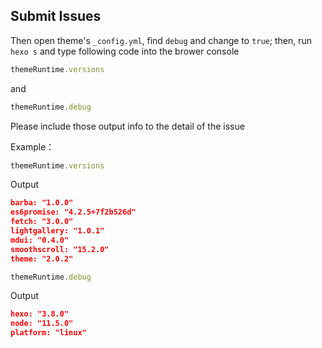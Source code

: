 ## Submit Issues

Then open theme's `_config.yml`, find `debug` and change to `true`; then, run `hexo s` and type following code into the brower console
``` js
themeRuntime.versions
```
and 
``` js
themeRuntime.debug
```
Please include those output info to the detail of the issue

Example：
``` js
themeRuntime.versions
```
Output
``` json
barba: "1.0.0"
es6promise: "4.2.5+7f2b526d"
fetch: "3.0.0"
lightgallery: "1.0.1"
mdui: "0.4.0"
smoothscroll: "15.2.0"
theme: "2.0.2"
```

``` js
themeRuntime.debug
```
Output
``` json
hexo: "3.8.0"
node: "11.5.0"
platform: "linux"
```
